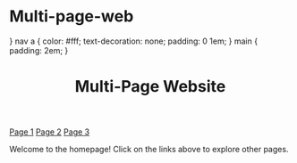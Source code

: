 # Multi-page-web
<!DOCTYPE html>
<html lang="en">
<head>
    <meta charset="UTF-8">
    <meta http-equiv="X-UA-Compatible" content="IE=edge">
    <meta name="viewport" content="width=device-width, initial-scale=1.0">
        }
        nav a {
            color: #fff;
            text-decoration: none;
            padding: 0 1em;
        }
        main {
            padding: 2em;
        }
    </style>
</head>
<body>
    <header>
        <h1>Multi-Page Website</h1>
    </header>
    <nav>
        <a href="page1.html">Page 1</a>
        <a href="page2.html">Page 2</a>
        <a href="page3.html">Page 3</a>
    </nav>
    <main>
        <p>Welcome to the homepage! Click on the links above to explore other pages.</p>
    </main>
</body>
</html>
